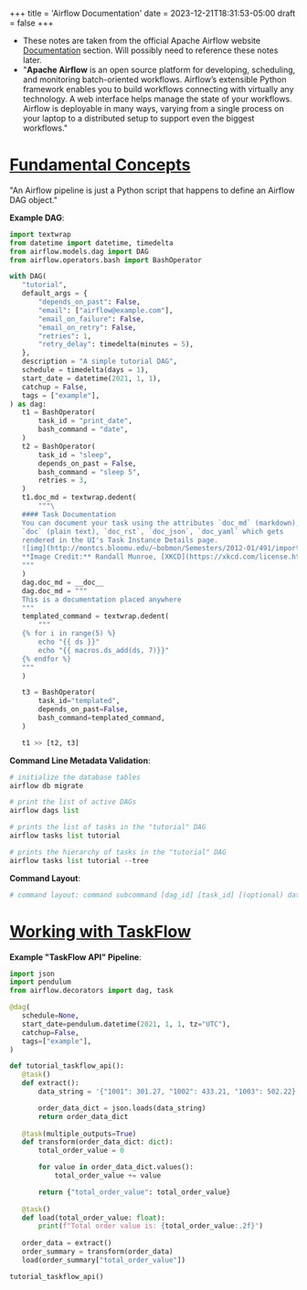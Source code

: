 +++
title = 'Airflow Documentation'
date = 2023-12-21T18:31:53-05:00
draft = false
+++

* These notes are taken from the official Apache Airflow website [Documentation](https://airflow.apache.org/docs/apache-airflow/stable/index.html) section. Will possibly need to reference these notes later.
* "**Apache Airflow** is an open source platform for developing, scheduling, and monitoring batch-oriented workflows. Airflow’s extensible Python framework enables you to build workflows connecting with virtually any technology. A web interface helps manage the state of your workflows. Airflow is deployable in many ways, varying from a single process on your laptop to a distributed setup to support even the biggest workflows."

# [Fundamental Concepts](https://airflow.apache.org/docs/apache-airflow/stable/tutorial/fundamentals.html)
"An Airflow pipeline is just a Python script that happens to define an Airflow DAG object."

**Example DAG**:
```python
import textwrap
from datetime import datetime, timedelta
from airflow.models.dag import DAG
from airflow.operators.bash import BashOperator

with DAG(
   "tutorial",
   default_args = {
       "depends_on_past": False,
       "email": ["airflow@example.com"],
       "email_on_failure": False,
       "email_on_retry": False,
       "retries": 1,
       "retry_delay": timedelta(minutes = 5),
   },
   description = "A simple tutorial DAG",
   schedule = timedelta(days = 1),
   start_date = datetime(2021, 1, 1),
   catchup = False,
   tags = ["example"],
) as dag:
   t1 = BashOperator(
       task_id = "print_date",
       bash_command = "date",
   )
   t2 = BashOperator(
       task_id = "sleep",
       depends_on_past = False,
       bash_command = "sleep 5",
       retries = 3,
   )
   t1.doc_md = textwrap.dedent(
       """\
   #### Task Documentation
   You can document your task using the attributes `doc_md` (markdown),
   `doc` (plain text), `doc_rst`, `doc_json`, `doc_yaml` which gets
   rendered in the UI's Task Instance Details page.
   ![img](http://montcs.bloomu.edu/~bobmon/Semesters/2012-01/491/import%20soul.png)
   **Image Credit:** Randall Munroe, [XKCD](https://xkcd.com/license.html)
   """
   )
   dag.doc_md = __doc__
   dag.doc_md = """
   This is a documentation placed anywhere
   """
   templated_command = textwrap.dedent(
       """
   {% for i in range(5) %}
       echo "{{ ds }}"
       echo "{{ macros.ds_add(ds, 7)}}"
   {% endfor %}
   """
   )

   t3 = BashOperator(
       task_id="templated",
       depends_on_past=False,
       bash_command=templated_command,
   )

   t1 >> [t2, t3]
```

**Command Line Metadata Validation**:
```python
# initialize the database tables
airflow db migrate

# print the list of active DAGs
airflow dags list

# prints the list of tasks in the "tutorial" DAG
airflow tasks list tutorial

# prints the hierarchy of tasks in the "tutorial" DAG
airflow tasks list tutorial --tree
```

**Command Layout**:
```python
# command layout: command subcommand [dag_id] [task_id] [(optional) date]
```

# [Working with TaskFlow](https://airflow.apache.org/docs/apache-airflow/stable/tutorial/taskflow.html)

**Example "TaskFlow API" Pipeline**:
```python
import json
import pendulum
from airflow.decorators import dag, task

@dag(
   schedule=None,
   start_date=pendulum.datetime(2021, 1, 1, tz="UTC"),
   catchup=False,
   tags=["example"],
)

def tutorial_taskflow_api():
   @task()
   def extract():
       data_string = '{"1001": 301.27, "1002": 433.21, "1003": 502.22}'

       order_data_dict = json.loads(data_string)
       return order_data_dict
  
   @task(multiple_outputs=True)
   def transform(order_data_dict: dict):
       total_order_value = 0

       for value in order_data_dict.values():
           total_order_value += value

       return {"total_order_value": total_order_value}
  
   @task()
   def load(total_order_value: float):
       print(f"Total order value is: {total_order_value:.2f}")
  
   order_data = extract()
   order_summary = transform(order_data)
   load(order_summary["total_order_value"])

tutorial_taskflow_api()
```